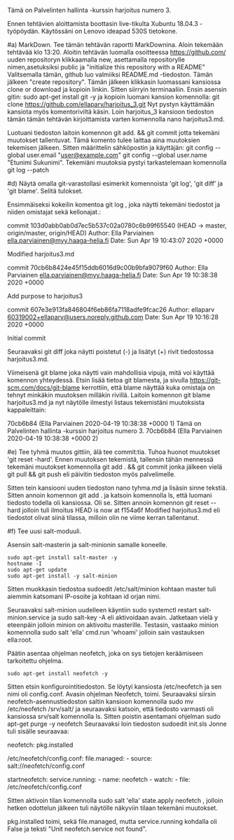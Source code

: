 Tämä on Palvelinten hallinta -kurssin harjoitus numero 3.

Ennen tehtävien aloittamista boottasin live-tikulta Xubuntu 18.04.3 -työpöydän. Käytössäni on Lenovo ideapad 530S tietokone.

#a) MarkDown. Tee tämän tehtävän raportti MarkDownina.
Aloin tekemään tehtävää klo 13:20.
Aloitin tehtävän luomalla osoitteessa https://github.com/ uuden repositoryn klikkaamalla new, asettamalla repositorylle nimen,asetuksiksi public ja "initialize this repository with a README"
Valitsemalla tämän, github luo valmiiksi README.md -tiedoston. Tämän jälkeen "create repository".
Tämän jälkeen klikkasin luomassani kansiossa clone or download ja kopioin linkin.
Sitten siirryin terminaaliin. Ensin asensin gitin:
    sudo apt-get install git -y 
ja kopioin luomani kansion komennolla:
    git clone https://github.com/ellaparv/harjoitus_3.git
Nyt pystyn käyttämään kansiota myös komentoriviltä käsin. Loin harjoitus_3 kansioon tiedoston tämän tämän tehtävän kirjoittamista varten komennolla
    nano harjoitus3.md.

Luotuani tiedoston laitoin
komennon
    git add. && git commit
jotta tekemäni muutokset tallentuvat. Tämä komento tulee laittaa aina muutoksien tekemisen jälkeen. Sitten määrittelin sähköpostin ja käyttäjän:
    git config --global user.email "user@example.com"
    git config --global user.name "Etunimi Sukunimi".
Tekemiäni muutoksia pystyi tarkastelemaan komennolla
    git log --patch

#d) Näytä omalla git-varastollasi esimerkit komennoista 'git log', 'git diff' ja 'git blame'. Selitä tulokset.

Ensimmäiseksi kokeilin komentoa
     git log
, joka näytti tekemäni tiedostot ja niiden omistajat sekä kellonajat.:

commit 103d0abb0ab0d7ec5b537c02a0780c6b99f65540 (HEAD -> master, origin/master, origin/HEAD)
Author: Ella Parviainen <ella.parviainen@myy.haaga-helia.fi>
Date:   Sun Apr 19 10:43:07 2020 +0000

Modified harjoitus3.md

commit 70cb6b8424e45f15ddb6016d9c00b9bfa9079f60
Author: Ella Parviainen <ella.parviainen@myy.haaga-helia.fi>
Date:   Sun Apr 19 10:38:38 2020 +0000

Add purpose to harjoitus3

commit 607e3e913fa846804f6eb86fa7118adfe9fcac26
Author: ellaparv <60319002+ellaparv@users.noreply.github.com>
Date:   Sun Apr 19 10:16:28 2020 +0000

Initial commit


Seuraavaksi
    git diff
joka näytti poistetut (-)  ja lisätyt (+) rivit tiedostossa harjoitus3.md.


Viimeisenä
    git blame
joka näytti vain mahdollisia vipuja, mitä voi käyttää komennon yhteydessä.
Etsin lisää tietoa git blamesta, ja sivulla https://git-scm.com/docs/git-blame kerrottiin, että blame näyttää kuka omistaja on tehnyt minkäkin muutoksen milläkin rivillä. 
Laitoin komennon
    git blame harjoitus3.md
ja nyt näytölle ilmestyi listaus tekemistäni muutoksista kappaleittain:

70cb6b84 (Ella Parviainen 2020-04-19 10:38:38 +0000  1) Tämä on Palvelinten hallinta -kurssin harjoitus numero 3.
70cb6b84 (Ella Parviainen 2020-04-19 10:38:38 +0000  2) 

#e) Tee tyhmä muutos gittiin, älä tee commit:tia. Tuhoa huonot muutokset 'git reset -hard'.
Ennen muutoksen tekemistä, tallensin tähän mennessä tekemäni muutokset komennolla
    git add . && git commit
jonka jälkeen vielä
    git pull && git push
eli päivitin tiedoston myös palvelimelle.

Sitten tein kansiooni uuden tiedoston
    nano tyhma.md
ja lisäsin sinne tekstiä. Sitten annoin komennon
    git add .
ja katsoin komennolla ls, että luomani tiedosto todella oli kansiossa. Oli se.
Sitten annoin komennon
    git reset --hard
jolloin tuli ilmoitus
HEAD is now at f154a6f Modified harjoitus3.md
eli tiedostot olivat siinä tilassa, milloin olin ne viime kerran tallentanut.

 
#f) Tee uusi salt-moduuli.

Asensin salt-masterin ja salt-minionin samalle koneelle.

    sudo apt-get install salt-master -y
    hostname -I
    sudo apt-get update
    sudo apt-get install -y salt-minion

Sitten muokkasin tiedostoa
    sudoedit /etc/salt/minion
kohtaan master tuli aiemmin katsomani IP-osoite ja kohtaan id orjan nimi.

Seuraavaksi salt-minion uudelleen käyntiin
    sudo systemctl restart salt-minion.service
ja
    sudo salt-key -A
eli aktivoidaan avain. Jatketaan vielä y eteenpäin jolloin minion on aktivoitu masterille.
Testasin, vastaako minion komennolla
    sudo salt 'ella' cmd.run 'whoami'
jolloin sain vastauksen
ella:root.

Päätin asentaa ohjelman neofetch, joka on sys tietojen keräämiseen tarkoitettu ohjelma.

    sudo apt-get install neofetch -y

Sitten etsin konfigurointitiedoston. Se löytyi kansiosta /etc/neofetch ja sen nimi oli config.conf.
Avasin ohjelman Neofetch, toimi.
Seuraavaksi siirsin neofetch-asennustiedoston saltin kansioon komennolla
    sudo mv /etc/neofetch /srv/salt/
ja seuraavaksi katsoin, että tiedosto varmasti oli kansiossa srv/salt komennolla ls.
Sitten poistin asentamani ohjelman
    sudo apt-get purge -y neofetch
Seuraavaksi loin tiedoston
    sudoedit init.sls
Jonne tuli sisälle seuraavaa:

neofetch:
  pkg.installed

/etc/neofetch/config.conf:
  file.managed:
    - source: salt://neofetch/config.conf

startneofetch:
  service.running:
    - name: neofetch
    - watch:
      - file: /etc/neofetch/config.conf


Sitten aktivoin tilan komennolla 
    sudo salt 'ella' state.apply neofetch
, jolloin hetken odottelun jälkeen tuli näytölle näkyviin tilaan tekemäni muutokset.

pkg.installed toimi, sekä file.managed, mutta service.running kohdalla oli False ja teksti "Unit neofetch.service not found".

